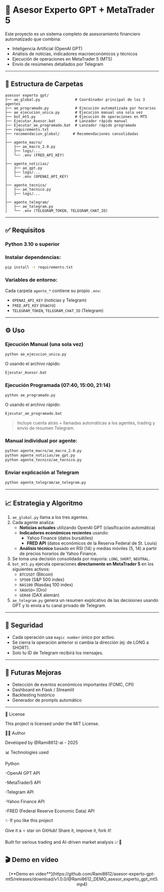 # 🤖 Asesor Experto GPT + MetaTrader 5

Este proyecto es un sistema completo de asesoramiento financiero automatizado que combina:
- Inteligencia Artificial (OpenAI GPT)
- Análisis de noticias, indicadores macroeconómicos y técnicos
- Ejecución de operaciones en MetaTrader 5 (MT5)
- Envío de resúmenes detallados por Telegram

---

## 📁 Estructura de Carpetas

```
asessor experto gpt/
├── ae_global.py                # Coordinador principal de los 3 agentes
├── ae_programado.py            # Ejecución automatizada por horarios
├── ae_ejecucion_unica.py       # Ejecución manual una sola vez
├── bot_mt5.py                  # Ejecución de operaciones en MT5
├── Ejecutar_Asesor.bat         # Lanzador rápido manual
├── Ejecutar_ae_programado.bat  # Lanzador rápido programado
├── requirements.txt
├── recomendacion_global/      # Recomendaciones consolidadas
│
├── agente_macro/
│   ├── ae_macro_2.0.py
│   ├── logs/...
│   └── .env (FRED_API_KEY)
│
├── agente_noticias/
│   ├── ae_gpt.py
│   ├── logs/...
│   └── .env (OPENAI_API_KEY)
│
├── agente_tecnico/
│   ├── ae_tecnico.py
│   ├── logs/...
│
├── agente_telegram/
│   ├── ae_telegram.py
│   └── .env (TELEGRAM_TOKEN, TELEGRAM_CHAT_ID)
```

---

## ✅ Requisitos

### Python 3.10 o superior

### Instalar dependencias:
```bash
pip install -r requirements.txt
```

### Variables de entorno:
Cada carpeta `agente_*` contiene su propio `.env`:
- `OPENAI_API_KEY` (noticias y Telegram)
- `FRED_API_KEY` (macro)
- `TELEGRAM_TOKEN`, `TELEGRAM_CHAT_ID` (Telegram)

---

## ⚙ Uso

### Ejecución Manual (una sola vez)
```bash
python ae_ejecucion_unica.py
```
O usando el archivo rápido:
```bash
Ejecutar_Asesor.bat
```

### Ejecución Programada (07:40, 15:00, 21:14)
```bash
python ae_programado.py
```
O usando el archivo rápido:
```bash
Ejecutar_ae_programado.bat
```
> Incluye cuenta atrás + llamadas automáticas a los agentes, trading y envío de resumen Telegram.

### Manual individual por agente:
```bash
python agente_macro/ae_macro_2.0.py
python agente_noticias/ae_gpt.py
python agente_tecnico/ae_tecnico.py
```

### Enviar explicación al Telegram
```bash
python agente_telegram/ae_telegram.py
```

---

## 📈 Estrategia y Algoritmo

1. `ae_global.py` llama a los tres agentes.
2. Cada agente analiza:
   - **Noticias actuales** utilizando OpenAI GPT (clasificación automática)
   - **Indicadores económicos recientes** usando:
     - Yahoo Finance (datos bursátiles)
     - **FRED API** (datos económicos de la Reserva Federal de St. Louis)
   - **Análisis técnico** basado en RSI (14) y medias móviles (5, 14) a partir de precios horarios de Yahoo Finance.
3. Se toma una decisión consolidada por mayoría: `LONG`, `SHORT`, `NEUTRAL`.
4. `bot_mt5.py` ejecuta operaciones **directamente en MetaTrader 5** en los siguientes activos:
   - `BTCUSDT` (Bitcoin)
   - `SP500` (S&P 500 index)
   - `NAS100` (Nasdaq 100 index)
   - `XAUUSD+` (Oro)
   - `GER40` (DAX alemán)
5. `ae_telegram.py` genera un resumen explicativo de las decisiones usando GPT y lo envía a tu canal privado de Telegram.

---

## 🔐 Seguridad

- Cada operación usa `magic number` único por activo.
- Se cierra la operación anterior si cambia la dirección (ej: de LONG a SHORT).
- Solo tu ID de Telegram recibirá los mensajes.

---

## 🚀 Futuras Mejoras

- Detección de eventos económicos importantes (FOMC, CPI)
- Dashboard en Flask / Streamlit
- Backtesting histórico
- Generador de prompts automático

---

📄 License

This project is licensed under the MIT License.





👩‍💼 Author

Developed by @Rami8612-ai - 2025
 
📊 Technologies used

Python

 -OpenAI GPT API

 -MetaTrader5 API

 -Telegram API

 -Yahoo Finance API

 -FRED (Federal Reserve Economic Data) API

✨ If you like this project

Give it a ⭐ star on GitHub!
Share it, improve it, fork it!

Built for serious trading and AI-driven market analysis 📈🚀



## 🎬 Demo en vídeo

<p align="center">
  [**Demo en vídeo**](https://github.com/Rami8612/asesor-experto-gpt-mt5/releases/download/v1.0.0/@Rami8612_DEMO_asesor_experto_gpt_mt5.mp4)
</p>


